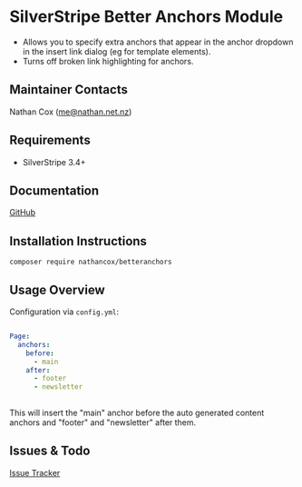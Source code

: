 SilverStripe Better Anchors Module
===================================

* Allows you to specify extra anchors that appear in the anchor dropdown in the insert link dialog (eg for template elements).
* Turns off broken link highlighting for anchors.


Maintainer Contacts
-------------------
Nathan Cox (<me@nathan.net.nz>)

Requirements
------------
* SilverStripe 3.4+

Documentation
-------------
[GitHub](https://github.com/nathancox/silverstripe-betteranchors/wiki)

Installation Instructions
-------------------------

`composer require nathancox/betteranchors`

Usage Overview
--------------

Configuration via `config.yml`:

```yaml

Page:
  anchors:
    before:
      - main
    after:
      - footer
      - newsletter
    
```

This will insert the "main" anchor before the auto generated content anchors and "footer" and "newsletter" after them.



Issues & Todo
------------
[Issue Tracker](https://github.com/nathancox/silverstripe-betteranchors/issues)
